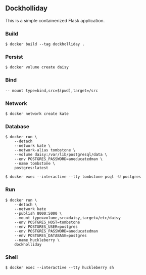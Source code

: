 ## Dockholliday

This is a simple containerized Flask application.

### Build
```
$ docker build --tag dockholliday .
```

### Persist
```
$ docker volume create daisy
```

### Bind
```
-- mount type=bind,src=$(pwd),target=/src
```

### Network
```
$ docker network create kate
```

### Database
```
$ docker run \
    --detach
    --network kate \
    --network-alias tombstone \
    --volume daisy:/var/lib/postgresql/data \
    --env POSTGRES_PASSWORD=aneducatedman \
    --name tombstone \
    postgres:latest

$ docker exec --interactive --tty tombstone psql -U postgres
```

### Run
```
$ docker run \
    --detach \
    --network kate
    --publish 8000:5000 \
    --mount type=volume,src=daisy,target=/etc/daisy
    --env POSTGRES_HOST=tombstone
    --env POSTGRES_USER=postgres
    --env POSTGRES_PASSWORD=aneducatedman
    --env POSTGRES_DATABASE=postgres
    --name huckleberry \
    dockholliday
```

### Shell
```
$ docker exec --interactive --tty huckleberry sh
```

